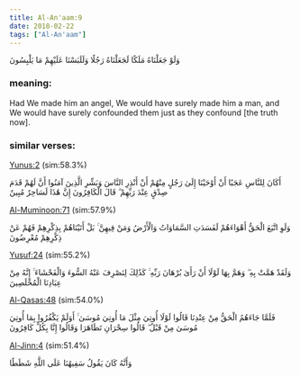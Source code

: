 ```yaml
---
title: Al-An'aam:9
date: 2018-02-22
tags: ["Al-An'aam"]
---
```

وَلَوْ جَعَلْنَاهُ مَلَكًا لَجَعَلْنَاهُ رَجُلًا وَلَلَبَسْنَا عَلَيْهِمْ مَا يَلْبِسُونَ
### meaning: 
Had We made him an angel, We would have surely made him a man, and We would have surely confounded them just as they confound [the truth now].
### similar verses: 

[Yunus:2](/10/2) (sim:58.3%)

أَكَانَ لِلنَّاسِ عَجَبًا أَنْ أَوْحَيْنَا إِلَىٰ رَجُلٍ مِنْهُمْ أَنْ أَنْذِرِ النَّاسَ وَبَشِّرِ الَّذِينَ آمَنُوا أَنَّ لَهُمْ قَدَمَ صِدْقٍ عِنْدَ رَبِّهِمْ ۗ قَالَ الْكَافِرُونَ إِنَّ هَٰذَا لَسَاحِرٌ مُبِينٌ

[Al-Muminoon:71](/23/71) (sim:57.9%)

وَلَوِ اتَّبَعَ الْحَقُّ أَهْوَاءَهُمْ لَفَسَدَتِ السَّمَاوَاتُ وَالْأَرْضُ وَمَنْ فِيهِنَّ ۚ بَلْ أَتَيْنَاهُمْ بِذِكْرِهِمْ فَهُمْ عَنْ ذِكْرِهِمْ مُعْرِضُونَ

[Yusuf:24](/12/24) (sim:55.2%)

وَلَقَدْ هَمَّتْ بِهِ ۖ وَهَمَّ بِهَا لَوْلَا أَنْ رَأَىٰ بُرْهَانَ رَبِّهِ ۚ كَذَٰلِكَ لِنَصْرِفَ عَنْهُ السُّوءَ وَالْفَحْشَاءَ ۚ إِنَّهُ مِنْ عِبَادِنَا الْمُخْلَصِينَ

[Al-Qasas:48](/28/48) (sim:54.0%)

فَلَمَّا جَاءَهُمُ الْحَقُّ مِنْ عِنْدِنَا قَالُوا لَوْلَا أُوتِيَ مِثْلَ مَا أُوتِيَ مُوسَىٰ ۚ أَوَلَمْ يَكْفُرُوا بِمَا أُوتِيَ مُوسَىٰ مِنْ قَبْلُ ۖ قَالُوا سِحْرَانِ تَظَاهَرَا وَقَالُوا إِنَّا بِكُلٍّ كَافِرُونَ

[Al-Jinn:4](/72/4) (sim:51.4%)

وَأَنَّهُ كَانَ يَقُولُ سَفِيهُنَا عَلَى اللَّهِ شَطَطًا
